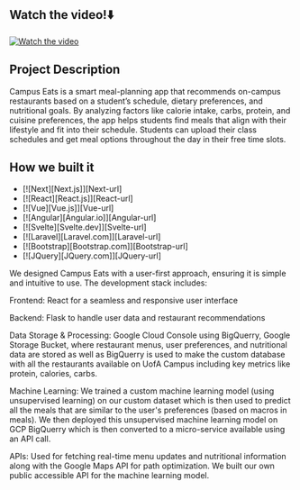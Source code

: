 ## Watch the video!⬇️
[![Watch the video](https://d112y698adiu2z.cloudfront.net/photos/production/software_photos/003/276/696/datas/original.png)](https://www.youtube.com/watch?v=VqelYIgPDbM&t=1s)

## Project Description

Campus Eats is a smart meal-planning app that recommends on-campus restaurants based on a student’s schedule, dietary preferences, and nutritional goals. By analyzing factors like calorie intake, carbs, protein, and cuisine preferences, the app helps students find meals that align with their lifestyle and fit into their schedule. Students can upload their class schedules and get meal options throughout the day in their free time slots.

## How we built it

* [![Next][Next.js]][Next-url]
* [![React][React.js]][React-url]
* [![Vue][Vue.js]][Vue-url]
* [![Angular][Angular.io]][Angular-url]
* [![Svelte][Svelte.dev]][Svelte-url]
* [![Laravel][Laravel.com]][Laravel-url]
* [![Bootstrap][Bootstrap.com]][Bootstrap-url]
* [![JQuery][JQuery.com]][JQuery-url]

We designed Campus Eats with a user-first approach, ensuring it is simple and intuitive to use. The development stack includes:

Frontend: React for a seamless and responsive user interface

Backend: Flask to handle user data and restaurant recommendations

Data Storage & Processing: Google Cloud Console using BigQuerry, Google Storage Bucket, where restaurant menus, user preferences, and nutritional data are stored as well as BigQuerry is used to make the custom database with all the restaurants available on UofA Campus including key metrics like protein, calories, carbs.

Machine Learning: We trained a custom machine learning model (using unsupervised learning) on our custom dataset which is then used to predict all the meals that are similar to the user's preferences (based on macros in meals). We then deployed this unsupervised machine learning model on GCP BigQuerry which is then converted to a micro-service available using an API call.

APIs: Used for fetching real-time menu updates and nutritional information along with the Google Maps API for path optimization. We built our own public accessible API for the machine learning model.
